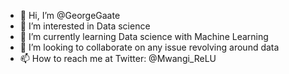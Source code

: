 - 👋 Hi, I’m @GeorgeGaate
- 👀 I’m interested in Data science
- 🌱 I’m currently learning Data science with Machine Learning
- 💞️ I’m looking to collaborate on any issue revolving around data
- 📫 How to reach me at Twitter: @Mwangi_ReLU

<!---
GeorgeGaate/GeorgeGaate is a ✨ special ✨ repository because its `README.md` (this file) appears on your GitHub profile.
You can click the Preview link to take a look at your changes.
--->
